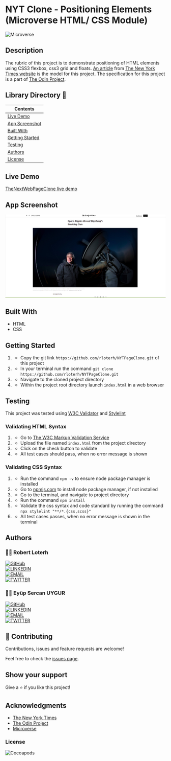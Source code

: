 # NYT Clone - Positioning Elements (Microverse HTML/ CSS Module)

![Microverse](https://img.shields.io/badge/-Microverse-007bff?style=for-the-badge)


## Description
The rubric of this project is to demonstrate positioning of HTML elements using CSS3 flexbox, css3 grid and floats. [An article](https://www.nytimes.com/2014/03/18/science/space/detection-of-waves-in-space-buttresses-landmark-theory-of-big-bang.html?_r=0) from [The New York Times website](https://www.nytimes.com/) is the model for this project. The specification for this project is a part of [The Odin Project](https://www.theodinproject.com/).



## Library Directory 📙

| Contents                  |
| ------------------------- |
| [Live Demo](#live-demo) |
| [App Screenshot](#app-screenshot) |
| [Built With](#built-with)   |
| [Getting Started](#getting-started)   |
| [Testing](#testing)   |
| [Authors](#authors)       |
| [License](#license)       |



## Live Demo
[TheNextWebPageClone live demo](https://goofy-joliot-c43db5.netlify.app/)


## App Screenshot
![img](./images/Screenshot.png)


## Built With

- HTML
- CSS


## Getting Started

1. - Copy the git link `https://github.com/rloterh/NYTPageClone.git` of this project
2. - In your terminal run the command `git clone https://github.com/rloterh/NYTPageClone.git`
3. - Navigate to the cloned project directory
4. - Within the project root directory launch `index.html` in a web browser


## Testing

This project was tested using [W3C Validator](https://validator.w3.org/) and [Stylelint](https://stylelint.io/)
 

### Validating HTML Syntax

1. - Go to [The W3C Markup Validation Service](https://validator.w3.org/#validate_by_upload)
2. - Upload the file named `index.html` from the project directory
3. - Click on the check button to validate
4. - All test cases should pass, when no error message is shown 

### Validating CSS Syntax

1. - Run the command `npm -v` to ensure node package manager is installed
2. - Go to [npmjs.com](https://www.npmjs.com/get-npm) to install node package manager, if not installed
3. - Go to the terminal, and navigate to project directory
4. - Run the command `npm install`
5. - Validate the css syntax and code standard by running the command `npx stylelint "**/*.{css,scss}"`
6. - All test cases passes, when no error message is shown in the terminal


## Authors

### 👨‍💻 Robert Loterh

[![GitHub](https://img.shields.io/badge/-GitHub-000?style=for-the-badge&logo=GitHub&logoColor=white)](https://github.com/rloterh) <br>
[![LINKEDIN](https://img.shields.io/badge/-LINKEDIN-0077B5?style=for-the-badge&logo=Linkedin&logoColor=white)](https://www.linkedin.com/in/robert-loterh/) <br>
[![EMAIL](https://img.shields.io/badge/-EMAIL-D14836?style=for-the-badge&logo=Mail.Ru&logoColor=white)](mailto:rloterh@gmail.com) <br>
[![TWITTER](https://img.shields.io/badge/-TWITTER-1DA1F2?style=for-the-badge&logo=Twitter&logoColor=white)](https://twitter.com/RLoterh) <br>


 ### 👨‍💻 Eyüp Sercan UYGUR

[![GitHub](https://img.shields.io/badge/-GitHub-000?style=for-the-badge&logo=GitHub&logoColor=white)](https://github.com/eypsrcnuygr) <br>
[![LINKEDIN](https://img.shields.io/badge/-LINKEDIN-0077B5?style=for-the-badge&logo=Linkedin&logoColor=white)](https://www.linkedin.com/in/eypsrcnuygr/) <br>
[![EMAIL](https://img.shields.io/badge/-EMAIL-D14836?style=for-the-badge&logo=Mail.Ru&logoColor=white)](mailto:sercanuygur@gmail.com) <br>
[![TWITTER](https://img.shields.io/badge/-TWITTER-1DA1F2?style=for-the-badge&logo=Twitter&logoColor=white)](https://twitter.com/eypsrcnuygr)<br>


## 🤝 Contributing

Contributions, issues and feature requests are welcome!

Feel free to check the [issues page](https://github.com/rloterh/NYTPageClone/issues/new).


## Show your support

Give a ⭐️ if you like this project!

## Acknowledgments
- [The New York Times](https://www.nytimes.com/)
- [The Odin Project](https://www.theodinproject.com/)
- [Microverse](https://www.microverse.org/)


### License

![Cocoapods](https://img.shields.io/cocoapods/l/AFNetworking?color=red&style=for-the-badge)
